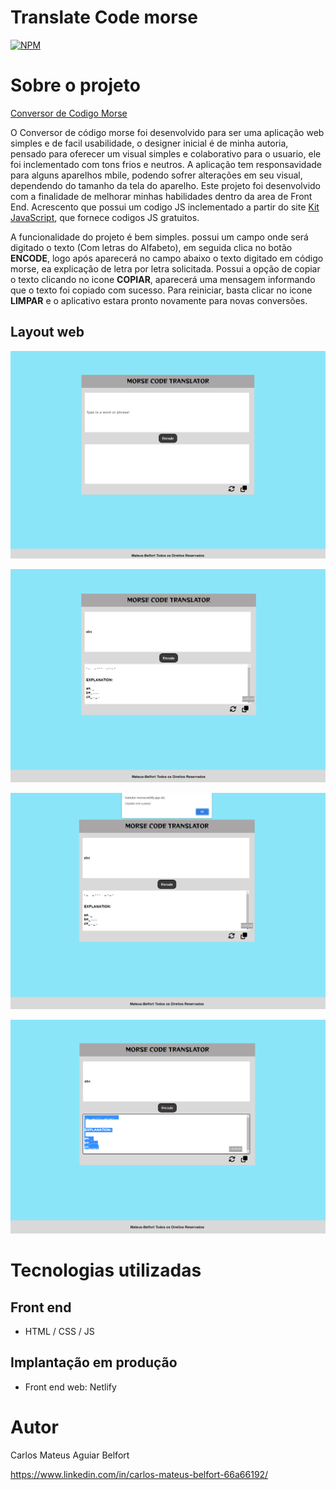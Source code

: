 # Translate Code morse
[![NPM](https://img.shields.io/github/license/Mateus-Belfort/Gerador_de_Senha)](https://github.com/Mateus-Belfort/Morse_Code_Translator/blob/main/LICENSE) 

# Sobre o projeto

[Conversor de Codigo Morse](https://tradutor-morse.netlify.app/)

O Conversor de código morse foi desenvolvido para ser uma aplicação web simples e de facil usabilidade, o designer inicial é de minha autoria, pensado para oferecer um
visual simples e colaborativo para o usuario, ele foi inclementado com tons frios e neutros. A aplicação tem responsavidade para alguns aparelhos mbile, podendo sofrer alterações
em seu visual, dependendo do tamanho da tela do aparelho. Este projeto foi desenvolvido com a finalidade de melhorar minhas habilidades dentro da area de Front End. Acrescento que
possui um codigo JS inclementado a partir do site [Kit JavaScript](http://javascriptkit.com), que fornece codigos JS gratuitos.

A funcionalidade do projeto é bem simples.
possui um campo onde será digitado o texto (Com letras do Alfabeto), em seguida clica no botão **ENCODE**, logo após aparecerá no campo abaixo o texto digitado
em código morse, ea explicação de letra por letra solicitada. Possui a opção de copiar o texto clicando no icone **COPIAR**, aparecerá uma mensagem informando
que o texto foi copiado com sucesso. Para reiniciar, basta clicar no icone **LIMPAR** e o aplicativo estara pronto novamente para novas conversões.



## Layout web
![Web 1](https://github.com/Mateus-Belfort/Morse_Code_Translator/blob/main/assets/img/Tela_01.png)

![Web 2](https://github.com/Mateus-Belfort/Morse_Code_Translator/blob/main/assets/img/Tela_02.png)

![Web 3](https://github.com/Mateus-Belfort/Morse_Code_Translator/blob/main/assets/img/Tela_03.png)

![Web 4](https://github.com/Mateus-Belfort/Morse_Code_Translator/blob/main/assets/img/Tela_04.png)


# Tecnologias utilizadas

## Front end
- HTML / CSS / JS

## Implantação em produção

- Front end web: Netlify


# Autor

Carlos Mateus Aguiar Belfort

https://www.linkedin.com/in/carlos-mateus-belfort-66a66192/
